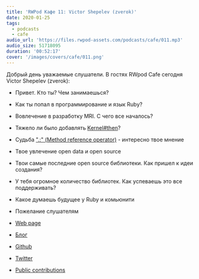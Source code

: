 ```yaml
---
title: 'RWPod Кафе 11: Victor Shepelev (zverok)'
date: 2020-01-25
tags:
  - podcasts
  - cafe
audio_url: 'https://files.rwpod-assets.com/podcasts/cafe/011.mp3'
audio_size: 51718095
duration: '00:52:17'
cover: '/images/covers/cafe/011.png'
---
```


Добрый день уважаемые слушатели. В гостях RWpod Cafe сегодня Victor Shepelev (zverok):

- Привет. Кто ты? Чем занимаешься?
- Как ты попал в программирование и язык Ruby?
- Вовлечение в разработку MRI. С чего все началось?
- Тяжело ли было добавлять [Kernel#then](https://ruby-doc.org/core-mruby/Kernel.html#method-i-then)?
- Судьба [".:" (Method reference operator)](https://blog.saeloun.com/2019/02/26/ruby-2-7-method-shorthand.html) - интересно твое мнение
- Твое увлечение open data и open source
- Твои самые последние open source библиотеки. Как пришел к идеи создания?
- У тебя огромное количество библиотек. Как успеваешь это все поддерживать?
- Какое думаешь будущее у Ruby и комьюнити
- Пожелание слушателям

- [Web page](https://zverok.github.io)
- [Блог](https://zverok.github.io/blog/)
- [Github](https://github.com/zverok)
- [Twitter](https://twitter.com/zverok)
- [Public contributions](https://zverok.github.io/public.html)
